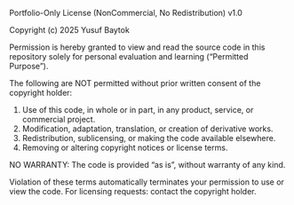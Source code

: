 Portfolio-Only License (NonCommercial, No Redistribution) v1.0


Copyright (c) 2025 Yusuf Baytok


Permission is hereby granted to view and read the source code in this repository solely for
personal evaluation and learning (“Permitted Purpose”).


The following are NOT permitted without prior written consent of the copyright holder:
1. Use of this code, in whole or in part, in any product, service, or commercial project.
2. Modification, adaptation, translation, or creation of derivative works.
3. Redistribution, sublicensing, or making the code available elsewhere.
4. Removing or altering copyright notices or license terms.


NO WARRANTY: The code is provided “as is”, without warranty of any kind.


Violation of these terms automatically terminates your permission to use or view the code.
For licensing requests: contact the copyright holder.